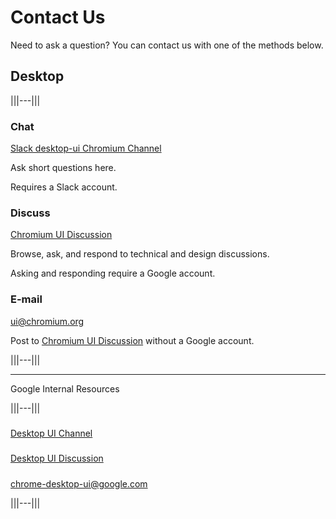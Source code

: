 # Contact Us

Need to ask a question? You can contact us with one of the methods below.

## Desktop

|||---|||

### **Chat**

[Slack desktop-ui Chromium Channel](https://chromium.slack.com/archives/CGL100B7H)

Ask short questions here.

Requires a Slack account.

### **Discuss**

[Chromium UI Discussion](https://groups.google.com/a/chromium.org/forum/#!forum/ui)

Browse, ask, and respond to technical and design discussions.

Asking and responding require a Google account.

### **E-mail**

[ui@chromium.org](mailto:ui@chromium.org)

Post to [Chromium UI Discussion](https://groups.google.com/a/chromium.org/forum/#!forum/ui)
without a Google account.

|||---|||

---

Google Internal Resources

|||---|||

#####

[Desktop UI Channel](https://chat.google.com/room/AAAA0vhHCUE)

#####

[Desktop UI Discussion](https://groups.google.com/a/google.com/forum/#!forum/chrome-desktop-ui)

#####

[chrome-desktop-ui@google.com](mailto:chrome-desktop-ui@google.com)

|||---|||
